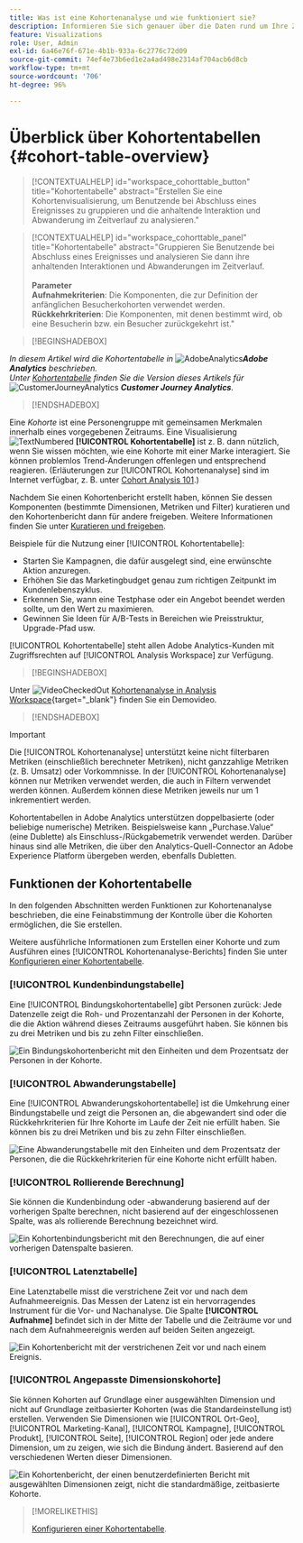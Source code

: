 ```yaml
---
title: Was ist eine Kohortenanalyse und wie funktioniert sie?
description: Informieren Sie sich genauer über die Daten rund um Ihre Zielgruppe und unterteilen Sie sie mit der Kohortenanalyse in die zugehörigen Gruppen. Erfahren Sie mehr über die Kohortenanalyse in Analysis Workspace.
feature: Visualizations
role: User, Admin
exl-id: 6a46e76f-671e-4b1b-933a-6c2776c72d09
source-git-commit: 74ef4e73b6ed1e2a4ad498e2314af704acb6d8cb
workflow-type: tm+mt
source-wordcount: '706'
ht-degree: 96%

---
```


# Überblick über Kohortentabellen {#cohort-table-overview}


<!-- markdownlint-disable MD034 -->

>[!CONTEXTUALHELP]
>id="workspace_cohorttable_button"
>title="Kohortentabelle"
>abstract="Erstellen Sie eine Kohortenvisualisierung, um Benutzende bei Abschluss eines Ereignisses zu gruppieren und die anhaltende Interaktion und Abwanderung im Zeitverlauf zu analysieren."

<!-- markdownlint-enable MD034 -->

<!-- markdownlint-disable MD034 -->

>[!CONTEXTUALHELP]
>id="workspace_cohorttable_panel"
>title="Kohortentabelle"
>abstract="Gruppieren Sie Benutzende bei Abschluss eines Ereignisses und analysieren Sie dann ihre anhaltenden Interaktionen und Abwanderungen im Zeitverlauf.<br/><br/>**Parameter &#x200B;**<br/>**Aufnahmekriterien**: Die Komponenten, die zur Definition der anfänglichen Besucherkohorten verwendet werden.<br/>**Rückkehrkriterien**: Die Komponenten, mit denen bestimmt wird, ob eine Besucherin bzw. ein Besucher zurückgekehrt ist."

<!-- markdownlint-enable MD034 -->


>[!BEGINSHADEBOX]

_In diesem Artikel wird die Kohortentabelle in_ ![AdobeAnalytics](/help/assets/icons/AdobeAnalytics.svg) _&#x200B;**Adobe Analytics** beschrieben._<br/>_Unter [Kohortentabelle](https://experienceleague.adobe.com/de/docs/analytics-platform/using/cja-workspace/visualizations/cohort-table/cohort-analysis) finden Sie die Version dieses Artikels für_ ![CustomerJourneyAnalytics](/help/assets/icons/CustomerJourneyAnalytics.svg) _&#x200B;**Customer Journey Analytics**._

>[!ENDSHADEBOX]



Eine *Kohorte* ist eine Personengruppe mit gemeinsamen Merkmalen innerhalb eines vorgegebenen Zeitraums. Eine Visualisierung ![TextNumbered](/help/assets/icons/TextNumbered.svg) **[!UICONTROL Kohortentabelle]** ist z. B. dann nützlich, wenn Sie wissen möchten, wie eine Kohorte mit einer Marke interagiert. Sie können problemlos Trend-Änderungen offenlegen und entsprechend reagieren. (Erläuterungen zur [!UICONTROL Kohortenanalyse] sind im Internet verfügbar, z. B. unter [Cohort Analysis 101](https://de.wikipedia.org/wiki/Cohort_analysis).)

Nachdem Sie einen Kohortenbericht erstellt haben, können Sie dessen Komponenten (bestimmte Dimensionen, Metriken und Filter) kuratieren und den Kohortenbericht dann für andere freigeben. Weitere Informationen finden Sie unter [Kuratieren und freigeben](/help/analyze/analysis-workspace/curate-share/curate.md).

Beispiele für die Nutzung einer [!UICONTROL Kohortentabelle]:

* Starten Sie Kampagnen, die dafür ausgelegt sind, eine erwünschte Aktion anzuregen.
* Erhöhen Sie das Marketingbudget genau zum richtigen Zeitpunkt im Kundenlebenszyklus.
* Erkennen Sie, wann eine Testphase oder ein Angebot beendet werden sollte, um den Wert zu maximieren.
* Gewinnen Sie Ideen für A/B-Tests in Bereichen wie Preisstruktur, Upgrade-Pfad usw.

[!UICONTROL Kohortentabelle] steht allen Adobe Analytics-Kunden mit Zugriffsrechten auf [!UICONTROL Analysis Workspace] zur Verfügung.


>[!BEGINSHADEBOX]

Unter ![VideoCheckedOut](/help/assets/icons/VideoCheckedOut.svg) [Kohortenanalyse in Analysis Workspace](https://video.tv.adobe.com/v/3430076/?quality=12&learn=on&captions=ger){target="_blank"} finden Sie ein Demovideo.

>[!ENDSHADEBOX]


>[!IMPORTANT]
>
>Die [!UICONTROL Kohortenanalyse] unterstützt keine nicht filterbaren Metriken (einschließlich berechneter Metriken), nicht ganzzahlige Metriken (z. B. Umsatz) oder Vorkommnisse. In der [!UICONTROL Kohortenanalyse] können nur Metriken verwendet werden, die auch in Filtern verwendet werden können. Außerdem können diese Metriken jeweils nur um 1 inkrementiert werden.

Kohortentabellen in Adobe Analytics unterstützen doppelbasierte (oder beliebige numerische) Metriken. Beispielsweise kann „Purchase.Value“ (eine Dublette) als Einschluss-/Rückgabemetrik verwendet werden. Darüber hinaus sind alle Metriken, die über den Analytics-Quell-Connector an Adobe Experience Platform übergeben werden, ebenfalls Dubletten.

## Funktionen der Kohortentabelle

In den folgenden Abschnitten werden Funktionen zur Kohortenanalyse beschrieben, die eine Feinabstimmung der Kontrolle über die Kohorten ermöglichen, die Sie erstellen.

Weitere ausführliche Informationen zum Erstellen einer Kohorte und zum Ausführen eines [!UICONTROL Kohortenanalyse-Berichts] finden Sie unter [Konfigurieren einer Kohortentabelle](/help/analyze/analysis-workspace/visualizations/cohort-table/t-cohort.md).

### [!UICONTROL Kundenbindungstabelle]

Eine [!UICONTROL Bindungskohortentabelle] gibt Personen zurück: Jede Datenzelle zeigt die Roh- und Prozentanzahl der Personen in der Kohorte, die die Aktion während dieses Zeitraums ausgeführt haben. Sie können bis zu drei Metriken und bis zu zehn Filter einschließen.

![Ein Bindungskohortenbericht mit den Einheiten und dem Prozentsatz der Personen in der Kohorte.](assets/retention-report.png)

### [!UICONTROL Abwanderungstabelle]

Eine [!UICONTROL Abwanderungskohortentabelle] ist die Umkehrung einer Bindungstabelle und zeigt die Personen an, die abgewandert sind oder die Rückkehrkriterien für Ihre Kohorte im Laufe der Zeit nie erfüllt haben. Sie können bis zu drei Metriken und bis zu zehn Filter einschließen.

![Eine Abwanderungstabelle mit den Einheiten und dem Prozentsatz der Personen, die die Rückkehrkriterien für eine Kohorte nicht erfüllt haben.](assets/churn-report.png)

### [!UICONTROL Rollierende Berechnung]

Sie können die Kundenbindung oder -abwanderung basierend auf der vorherigen Spalte berechnen, nicht basierend auf der eingeschlossenen Spalte, was als rollierende Berechnung bezeichnet wird.

![Ein Kohortenbindungsbericht mit den Berechnungen, die auf einer vorherigen Datenspalte basieren.](assets/retention-report-rolling.png)

### [!UICONTROL Latenztabelle]

Eine Latenztabelle misst die verstrichene Zeit vor und nach dem Aufnahmeereignis. Das Messen der Latenz ist ein hervorragendes Instrument für die Vor- und Nachanalyse. Die Spalte **[!UICONTROL Aufnahme]** befindet sich in der Mitte der Tabelle und die Zeiträume vor und nach dem Aufnahmeereignis werden auf beiden Seiten angezeigt.

![Ein Kohortenbericht mit der verstrichenen Zeit vor und nach einem Ereignis.](assets/retention-report-latency.png)

### [!UICONTROL Angepasste Dimensionskohorte]

Sie können Kohorten auf Grundlage einer ausgewählten Dimension und nicht auf Grundlage zeitbasierter Kohorten (was die Standardeinstellung ist) erstellen. Verwenden Sie Dimensionen wie [!UICONTROL Ort-Geo], [!UICONTROL Marketing-Kanal], [!UICONTROL Kampagne], [!UICONTROL Produkt], [!UICONTROL Seite], [!UICONTROL Region] oder jede andere Dimension, um zu zeigen, wie sich die Bindung ändert. Basierend auf den verschiedenen Werten dieser Dimensionen.

![Ein Kohortenbericht, der einen benutzerdefinierten Bericht mit ausgewählten Dimensionen zeigt, nicht die standardmäßige, zeitbasierte Kohorte.](assets/retention-dimensions.png)

>[!MORELIKETHIS]
>
>[Konfigurieren einer Kohortentabelle](/help/analyze/analysis-workspace/visualizations/cohort-table/t-cohort.md).
>



<!--
A *`cohort`* is a group of people sharing common characteristics over a specified period. [!UICONTROL Cohort Analysis] is useful, for example, when you want to learn how a cohort engages with a brand. You can easily spot changes in trends, then respond accordingly. (Explanations of [!UICONTROL Cohort Analysis] are available on the web, such as at [Cohort Analysis 101](https://en.wikipedia.org/wiki/Cohort_analysis).)

After creating a cohort report, you can curate its components (specific dimensions, metrics, and segments), then share the cohort report with anyone. See [Curate and Share](/help/analyze/analysis-workspace/curate-share/curate.md).

Examples of what you can do with [!UICONTROL Cohort Analysis]:

* Launch campaigns designed to spur a desired action.
* Shift marketing budget at exactly the right time in the customer lifecycle.
* Recognize when to end a trial or an offer, in order to maximize value.
* Gain ideas for A/B testing in areas such as pricing, upgrade path, and so on.

[!UICONTROL Cohort Analysis] is available for all Adobe Analytics customers with access rights to [!UICONTROL Analysis Workspace].


>[!BEGINSHADEBOX]

See ![VideoCheckedOut](/help/assets/icons/VideoCheckedOut.svg) [Cohort analysis in Analysis Workspace](https://video.tv.adobe.com/v/3430083?quality=12&learn=on&captions=ger){target="_blank"} for a demo video.

>[!ENDSHADEBOX]

>[!IMPORTANT]
>
>[!UICONTROL Cohort Analysis] does not support non-segmentable metrics (including calculated metrics), non-integer metrics (such as Revenue), or Occurrences. 
>
>Only metrics that can be used in segments can be used in [!UICONTROL Cohort Analysis], and they can only be incremented by >1 at a time. 

## Cohort Analysis capabilities

The following sections describe Cohort Analysis features that allow for fine-tuned control over the cohorts you are building.

For more detailed information about creating a cohort and running a [!UICONTROL Cohort Analysis] report, see [Configure a Cohort Analysis report](/help/analyze/analysis-workspace/visualizations/cohort-table/t-cohort.md).

### [!UICONTROL Retention] Table

A [!UICONTROL Retention] cohort report returns visitors: each data cell shows the raw number and percentage of visitors in the cohort who did the action during that time period. You can include up to 3 metrics and up to 10 segments.

![](assets/retention-report.png)


>[!BEGINSHADEBOX]

See ![VideoCheckedOut](/help/assets/icons/VideoCheckedOut.svg) [Calculate rolling retention](https://video.tv.adobe.com/v/3430165?quality=12&learn=on&captions=ger){target="_blank"} for a demo video.

>[!ENDSHADEBOX]



### [!UICONTROL Churn] Table

A [!UICONTROL Churn] cohort is the inverse of a retention table and shows the visitors who fell out or never met the return criteria for your cohort over time. You can include up to 3 metrics and up to 10 segments.

![](assets/churn-report.png)

>[!BEGINSHADEBOX]

See ![VideoCheckedOut](/help/assets/icons/VideoCheckedOut.svg) [Churn analysis](https://video.tv.adobe.com/v/3430163?quality=12&learn=on&captions=ger){target="_blank"} for a demo video.

>[!ENDSHADEBOX]


### [!UICONTROL Rolling Calculation]

Lets you calculate retention or churn based on the previous column, not the included column.

![](assets/cohort-rolling-calculation.png)

### [!UICONTROL Latency] Table

Measures the time that has elapsed before and after the inclusion event occurred. This is an excellent tool for pre/post analysis. The **[!UICONTROL Included]** column is in the center of the table and time periods before and after the inclusion event are shown on both sides.

![](assets/cohort-latency.png)

### [!UICONTROL Custom Dimension] Cohort

Create cohorts based on a selected dimension, and not time-based cohorts, which are the default. Use dimensions such as [!UICONTROL marketing channel], [!UICONTROL campaign], [!UICONTROL product], [!UICONTROL page], [!UICONTROL region], or any other dimension in Adobe Analytics to show how retention changes based on the different values of these dimensions.

![](assets/cohort-customizable-cohort-row.png)

-->
